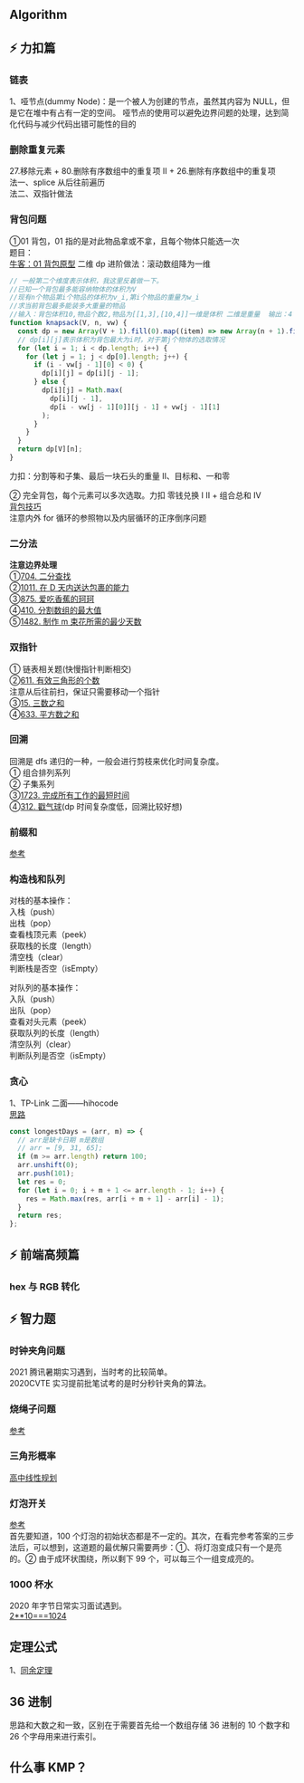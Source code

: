 ## Algorithm

## ⚡ 力扣篇

### 链表

1、哑节点(dummy Node)：是一个被人为创建的节点，虽然其内容为 NULL，但是它在堆中有占有一定的空间。 哑节点的使用可以避免边界问题的处理，达到简化代码与减少代码出错可能性的目的

<!-- ### 桶排序

[220.存在重复元素 III](https://leetcode-cn.com/problems/contains-duplicate-iii/)0417 每日一题
桶排序做法 O(n)时间复杂度
结合桶排序+计数排序+基数排序 进行总结
此系列还有 存在重复元素 + 存在重复元素 II 方法不同 可用 set 存储 215 TopK 快速选择 -->

### 删除重复元素

27.移除元素 + 80.删除有序数组中的重复项 II + 26.删除有序数组中的重复项  
法一、splice 从后往前遍历  
法二、双指针做法

### 背包问题

①01 背包，01 指的是对此物品拿或不拿，且每个物体只能选一次  
题目：  
[牛客：01 背包原型](https://www.nowcoder.com/practice/2820ea076d144b30806e72de5e5d4bbf?tpId=188&tqId=38312&rp=1&ru=%2Factivity%2Foj&qru=%2Fta%2Fjob-code-high-week%2Fquestion-ranking&tab=answerKey) 二维 dp 进阶做法：滚动数组降为一维

```javascript
// 一般第二个维度表示体积，我这里反着做一下。
//已知一个背包最多能容纳物体的体积为V
//现有n个物品第i个物品的体积为v_i,第i个物品的重量为w_i
//求当前背包最多能装多大重量的物品
//输入：背包体积10,物品个数2,物品为[[1,3],[10,4]]一维是体积 二维是重量  输出：4
function knapsack(V, n, vw) {
  const dp = new Array(V + 1).fill(0).map((item) => new Array(n + 1).fill(0));
  // dp[i][j]表示体积为背包最大为i时，对于第j个物体的选取情况
  for (let i = 1; i < dp.length; i++) {
    for (let j = 1; j < dp[0].length; j++) {
      if (i - vw[j - 1][0] < 0) {
        dp[i][j] = dp[i][j - 1];
      } else {
        dp[i][j] = Math.max(
          dp[i][j - 1],
          dp[i - vw[j - 1][0]][j - 1] + vw[j - 1][1]
        );
      }
    }
  }
  return dp[V][n];
}
```

力扣：分割等和子集、最后一块石头的重量 II、目标和、一和零

② 完全背包，每个元素可以多次选取。力扣 零钱兑换 I II + 组合总和 Ⅳ  
[背包技巧](https://leetcode-cn.com/problems/combination-sum-iv/solution/xi-wang-yong-yi-chong-gui-lu-gao-ding-bei-bao-wen-/)  
注意内外 for 循环的参照物以及内层循环的正序倒序问题

### 二分法

**注意边界处理**  
①[704. 二分查找](https://leetcode-cn.com/problems/binary-search/)  
②[1011. 在 D 天内送达包裹的能力](https://leetcode-cn.com/problems/capacity-to-ship-packages-within-d-days/)  
③[875. 爱吃香蕉的珂珂](https://leetcode-cn.com/problems/koko-eating-bananas/)  
④[410. 分割数组的最大值](https://leetcode-cn.com/problems/split-array-largest-sum/)  
⑤[1482. 制作 m 束花所需的最少天数](https://leetcode-cn.com/problems/minimum-number-of-days-to-make-m-bouquets/)

### 双指针

① 链表相关题(快慢指针判断相交)  
②[611. 有效三角形的个数](https://leetcode-cn.com/problems/valid-triangle-number/)  
注意从后往前扫，保证只需要移动一个指针  
③[15. 三数之和](https://leetcode-cn.com/problems/3sum/)  
④[633. 平方数之和](https://leetcode-cn.com/problems/sum-of-square-numbers/)

### 回溯

回溯是 dfs 递归的一种，一般会进行剪枝来优化时间复杂度。  
① 组合排列系列  
② 子集系列  
③[1723. 完成所有工作的最短时间](https://leetcode-cn.com/problems/find-minimum-time-to-finish-all-jobs/)  
④[312. 戳气球](https://leetcode-cn.com/problems/burst-balloons/)(dp 时间复杂度低，回溯比较好想)

### 前缀和

[参考](https://leetcode-cn.com/problems/subarray-sum-equals-k/solution/de-liao-yi-wen-jiang-qian-zhui-he-an-pai-yhyf/)

### 构造栈和队列

对栈的基本操作：  
入栈（push）  
出栈（pop）  
查看栈顶元素（peek）  
获取栈的长度（length）  
清空栈（clear）  
判断栈是否空（isEmpty）

对队列的基本操作：  
入队（push）  
出队（pop）  
查看对头元素（peek）  
获取队列的长度（length）  
清空队列（clear）  
判断队列是否空（isEmpty）

### 贪心

1、TP-Link 二面——hihocode  
[思路](https://blog.csdn.net/qq_19864679/article/details/113608088?ops_request_misc=%257B%2522request%255Fid%2522%253A%2522163222160916780366588531%2522%252C%2522scm%2522%253A%252220140713.130102334.pc%255Fall.%2522%257D&request_id=163222160916780366588531&biz_id=0&utm_medium=distribute.pc_search_result.none-task-blog-2~all~first_rank_ecpm_v1~rank_v31_ecpm-1-113608088.pc_search_result_cache&utm_term=%E8%A1%A5%E6%8F%90%E4%BA%A4%E5%8D%A1++javascript&spm=1018.2226.3001.4187)

```js
const longestDays = (arr, m) => {
  // arr是缺卡日期 m是数组
  // arr = [9, 31, 65];
  if (m >= arr.length) return 100;
  arr.unshift(0);
  arr.push(101);
  let res = 0;
  for (let i = 0; i + m + 1 <= arr.length - 1; i++) {
    res = Math.max(res, arr[i + m + 1] - arr[i] - 1);
  }
  return res;
};
```

## ⚡ 前端高频篇

### hex 与 RGB 转化

## ⚡ 智力题

### 时钟夹角问题

2021 腾讯暑期实习遇到，当时考的比较简单。  
2020CVTE 实习提前批笔试考的是时分秒针夹角的算法。

### 烧绳子问题

[参考](https://mp.weixin.qq.com/s/ZfW406PUKU2Hf3b7BbdWJA)

### 三角形概率

[高中线性规划](https://mp.weixin.qq.com/s/ZfW406PUKU2Hf3b7BbdWJA)

### 灯泡开关

[参考](https://mp.weixin.qq.com/s/GPQ3EqmBLU_kCeKn1Ggyvg)  
首先要知道，100 个灯泡的初始状态都是不一定的。其次，在看完参考答案的三步法后，可以想到，这道题的最优解只需要两步：①、将灯泡变成只有一个是亮的。② 由于成环状围绕，所以剩下 99 个，可以每三个一组变成亮的。

### 1000 杯水

2020 年字节日常实习面试遇到。  
[2\*\*10===1024](https://www.cnblogs.com/catpainter/p/12600448.html)

## 定理公式

1、[同余定理](https://leetcode-cn.com/problems/continuous-subarray-sum/solution/gong-shui-san-xie-tuo-zhan-wei-qiu-fang-1juse/)

## 36 进制

思路和大数之和一致，区别在于需要首先给一个数组存储 36 进制的 10 个数字和 26 个字母用来进行索引。

## 什么事 KMP？
